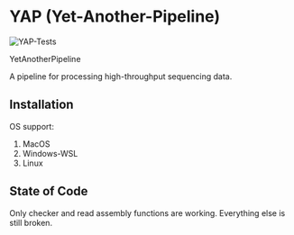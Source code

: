 # YAP (Yet-Another-Pipeline)

![YAP-Tests](https://github.com/hhandika/yap/workflows/YAP-Tests/badge.svg)

YetAnotherPipeline

A pipeline for processing high-throughput sequencing data.

## Installation

OS support:

1. MacOS
2. Windows-WSL
3. Linux

## State of Code

Only checker and read assembly functions are working. Everything else is still broken.
